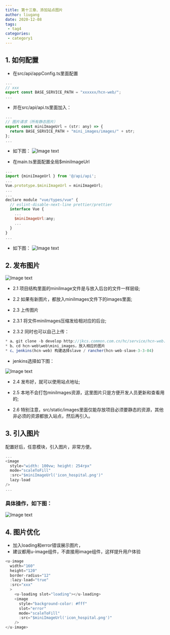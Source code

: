 ```yaml
---
title: 第十三章、添加站点图片
author: liugang
date: 2020-12-08
tags:
 - tag4
categories:
 - category1
---
```


<Boxx  changeTime="5000"/>  

## 1. 如何配置

* 在src/api/appConfig.ts里面配置

```javascript
...
// xxx
export const BASE_SERVICE_PATH = "xxxxxx/hcn-web/";
...
```

* 并在src/api/api.ts里面加入：

```javascript
...
// 图片请求（所有静态图片）
export const miniImageUrl = (str: any) => {
  return BASE_SERVICE_PATH + "mini_images/images/" + str;
};
...
```

* 如下图：
![Image text](../assets/images/staticImg/staticTwo.jpeg)

* 在main.ts里面配置全局$miniImageUrl

```javascript
...
import {miniImageUrl } from '@/api/api';
...
Vue.prototype.$miniImageUrl = miniImageUrl;
...
...
declare module "vue/types/vue" {
  // eslint-disable-next-line prettier/prettier
  interface Vue {
    ...
    $miniImageUrl:any;
    ...
  }
}
...
```

* 如下图：
![Image text](../assets/images/staticImg/staticThree.jpeg)

## 2. 发布图片

![Image text](../assets/images/staticImg/staticOne.jpeg)

* 2.1 项目结构里面的miniImage文件是与放入后台的文件一样层级;

* 2.2 如果有新图片，都放入miniImages文件下的images里面;

* 2.3 上传图片

* 2.3.1 将文件miniImages压缩发给相对应的后台;

* 2.3.2 同时也可以自己上传：

```javascript
* a、git clone -b develop http://jkcs.common.com.cn/hc/service/hcn-web.git
* b、cd hcn-web\web\mini_images，放入相应的图片
* c、jenkins(hcn-web) 构建选择slave / rancher(hcn-web-slave-3-3-04)
```

* jenkins选择如下图：

![Image text](../assets/images/staticImg/jenkinsSlave.png)

* 2.4 发布好，就可以使用站点地址;

* 2.5 本地不会打包miniImages资源，这里图片只是方便开发人员更新和查看用的;

* 2.6 特别注意，src/static/images里面仅能存放项目必须要静态的资源，其他非必须的资源都放入站点，然后再引入。

## 3. 引入图片

配置好后，任意模块，引入图片，非常方便。

```javascript
...
<image
  style="width: 100vw; height: 254rpx"
  mode="scaleToFill"
  :src="$miniImageUrl('icon_hospital.png')"
  lazy-load
/>
...
```

### 具体操作，如下图：

![Image text](../assets/images/staticImg/staticFour.jpeg)

## 4. 图片优化

* 加入loading和error错误展示图片，
* 建议都用u-image组件，不直接用image组件，这样提升用户体验

```javascript
<u-image
  width="160"
  height="120"
  border-radius="12"
  :lazy-load="true"
  :src="xxx"
  >
    <u-loading slot="loading"></u-loading>
    <image
      style="background-color: #fff"
      slot="error"
      mode="scaleToFill"
      :src="$miniImageUrl('icon_hospital.png')"
    />
</u-image>
```
